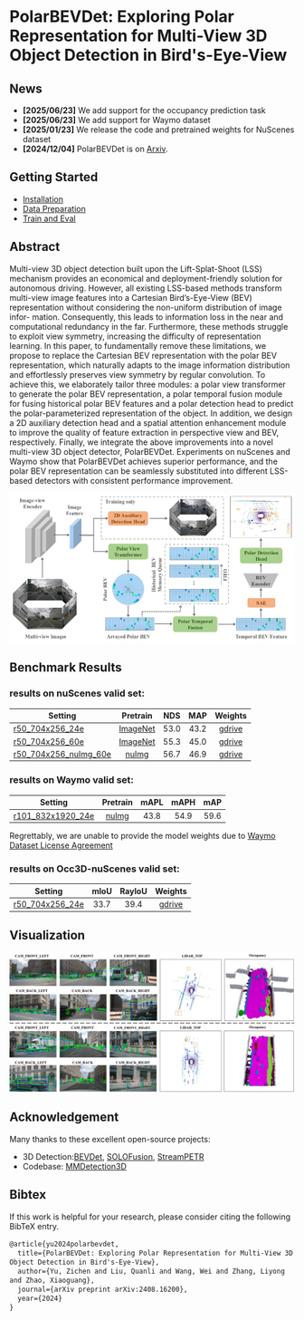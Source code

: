 # PolarBEVDet: Exploring Polar Representation for Multi-View 3D Object Detection in Bird's-Eye-View

## News
- **[2025/06/23]** We add support for the occupancy prediction task
- **[2025/06/23]** We add support for Waymo dataset
- **[2025/01/23]** We release the code and pretrained weights for NuScenes dataset
- **[2024/12/04]** PolarBEVDet is on [Arxiv](https://arxiv.org/abs/2408.16200).

## Getting Started
- [Installation](docs/install.md)
- [Data Preparation](docs/prepare_dataset.md)
- [Train and Eval](docs/train_and_eval.md)

## Abstract
Multi-view 3D object detection built upon the Lift-Splat-Shoot (LSS) mechanism provides an economical and
deployment-friendly solution for autonomous driving. However, all existing LSS-based methods transform multi-view image
features into a Cartesian Bird’s-Eye-View (BEV) representation without considering the non-uniform distribution of image infor-
mation. Consequently, this leads to information loss in the near and computational redundancy in the far. Furthermore, these
methods struggle to exploit view symmetry, increasing the difficulty of representation learning. In this paper, to fundamentally
remove these limitations, we propose to replace the Cartesian BEV representation with the polar BEV representation, which
naturally adapts to the image information distribution and effortlessly preserves view symmetry by regular convolution. To
achieve this, we elaborately tailor three modules: a polar view transformer to generate the polar BEV representation, a polar
temporal fusion module for fusing historical polar BEV features and a polar detection head to predict the polar-parameterized
representation of the object. In addition, we design a 2D auxiliary detection head and a spatial attention enhancement module to
improve the quality of feature extraction in perspective view and BEV, respectively. Finally, we integrate the above improvements
into a novel multi-view 3D object detector, PolarBEVDet. Experiments on nuScenes and Waymo show that PolarBEVDet achieves
superior performance, and the polar BEV representation can be seamlessly substituted into different LSS-based detectors with
consistent performance improvement.

![arch](figs/framework.png)

## Benchmark Results

### results on nuScenes valid set:
| Setting  | Pretrain | NDS  | MAP  |                                     Weights                                      |
|----------|:--------:|:----:|:----:|:--------------------------------------------------------------------------------:|
| [r50_704x256_24e](projects/configs/polarbevdet/r50_704x256_24e.py) | [ImageNet]([ImageNet](https://download.pytorch.org/models/resnet50-0676ba61.pth))  | 53.0 | 43.2 | [gdrive](https://drive.google.com/file/d/1ft34-pxLpHGo2Aw-jowEtCxyXcqszHNn/view) |
| [r50_704x256_60e](projects/configs/polarbevdet/r50_704x256_60e.py) | [ImageNet]([ImageNet](https://download.pytorch.org/models/resnet50-0676ba61.pth))  | 55.3 | 45.0 | [gdrive](https://drive.google.com/file/d/1L776m7csFlDS2LHxMz-1q2eQTyc1Y_V0/view) |
| [r50_704x256_nuImg_60e](projects/configs/polarbevdet/r50_704x256_nuImg_60e.py) | [nuImg](https://download.openmmlab.com/mmdetection3d/v0.1.0_models/nuimages_semseg/cascade_mask_rcnn_r50_fpn_coco-20e_20e_nuim/cascade_mask_rcnn_r50_fpn_coco-20e_20e_nuim_20201009_124951-40963960.pth)  | 56.7 | 46.9 | [gdrive](https://drive.google.com/file/d/1dKu5cR1fuo-O0ynyBh-RCPtHrgut29mN/view) |

### results on Waymo valid set:
| Setting  | Pretrain | mAPL | mAPH  | mAP  |
|----------|:--------:|:----:|:-----:|:----:|
| [r101_832x1920_24e](projects/configs/polarbevdet_waymo/r101_832x1920_24e.py) | [nuImg](https://download.openmmlab.com/mmdetection3d/v0.1.0_models/nuimages_semseg/cascade_mask_rcnn_r101_fpn_1x_nuim/cascade_mask_rcnn_r101_fpn_1x_nuim_20201024_134804-45215b1e.pth)  | 43.8 | 54.9  | 59.6 |

Regrettably, we are unable to provide the model weights due to [Waymo Dataset License Agreement](https://waymo.com/open/terms/)

### results on Occ3D-nuScenes valid set:
| Setting  | mIoU | RayIoU |                                     Weights                                      |
|----------|:----:|:------:|:--------------------------------------------------------------------------------:|
| [r50_704x256_24e](projects/configs/polarbevdet_occ/r50_704x256_24e.py) | 33.7 |  39.4  | [gdrive](https://drive.google.com/file/d/1rcTPX5cKFJthOFuZ73WA0OuSc_geMaD7/view) |

## Visualization
![arch](figs/vis.png)

## Acknowledgement

Many thanks to these excellent open-source projects:

* 3D Detection:[BEVDet](https://github.com/HuangJunJie2017/BEVDet), [SOLOFusion](https://github.com/Divadi/SOLOFusion), [StreamPETR](https://github.com/exiawsh/StreamPETR)
* Codebase: [MMDetection3D](https://github.com/open-mmlab/mmdetection3d)

## Bibtex
If this work is helpful for your research, please consider citing the following BibTeX entry.
```
@article{yu2024polarbevdet,
  title={PolarBEVDet: Exploring Polar Representation for Multi-View 3D Object Detection in Bird's-Eye-View},
  author={Yu, Zichen and Liu, Quanli and Wang, Wei and Zhang, Liyong and Zhao, Xiaoguang},
  journal={arXiv preprint arXiv:2408.16200},
  year={2024}
}
```